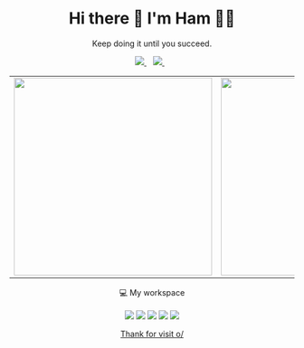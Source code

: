 <h1 align='center'>
  Hi there 👋 I'm Ham 👨‍💻
</h1>

<p align='center'>
  Keep doing it until you succeed.
  
</p>
<p align='center'>
  
  <a href="https://www.facebook.com/ham.trplus/">
    <img src="https://img.shields.io/badge/Facebook-1877F2?style=for-the-badge&logo=facebook&logoColor=white" />
  </a>&nbsp;&nbsp;
  <a href="https://www.instagram.com/realllhxm/">
    <img src="https://img.shields.io/badge/instagram-%23E4405F.svg?&style=for-the-badge&logo=instagram&logoColor=white" />        
  </a>&nbsp;&nbsp;
  
</p>

<table align='center'>
  <tr>
    <td align="center">
      <img src="https://github-readme-stats.vercel.app/api?username=PixirZcode&show_icons=true&theme=radical" width="350"/>
    </td>
    <td align="center">
      <img src="https://github-readme-stats.vercel.app/api/top-langs/?username=PixirZcode&layout=compact&theme=radical&langs_count=8" width="350"/>
    </td>
  </tr>
</table>

<p align='center'>
  💻 My workspace<br/><br/>
  <img src="https://img.shields.io/badge/windows-%230078D6.svg?&style=for-the-badge&logo=windows&logoColor=white" />
  <img src="https://img.shields.io/badge/AMD%20Ryzen_5_5600-ED1C24?style=for-the-badge&logo=amd&logoColor=white" />
  <img src="https://img.shields.io/badge/RAM-32GB-%230071C5.svg?&style=for-the-badge&logoColor=white" />
  <img src="https://img.shields.io/badge/nvidia-rtx%203060-%2376B900.svg?&style=for-the-badge&logo=nvidia&logoColor=white" />
  <img src="https://img.shields.io/badge/Monitor-Samsung Odyssey 144Hz-%230071C5.svg?&style=for-the-badge&logoColor=white" />
</p>


<!-- <details align='center'>
  <summary>:zap: My workspace specs</summary>
</details>-->

<p align='center'>
  <a href="#">Thank for visit o/</a>
</p>




